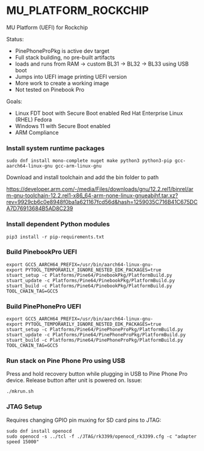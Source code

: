 # MU_PLATFORM_ROCKCHIP

MU Platform (UEFI) for Rockchip

Status:
* PinePhoneProPkg is active dev target
* Full stack building, no pre-built artifacts
* loads and runs from RAM -> custom BL31 -> BL32 -> BL33 using USB boot
* Jumps into UEFI image printing UEFI version
* More work to create a working image
* Not tested on Pinebook Pro

Goals:
* Linux FDT boot with Secure Boot enabled
  Red Hat Enterprise Linux (RHEL)
  Fedora
* Windows 11 with Secure Boot enabled
* ARM Compliance


### Install system runtime packages

    sudo dnf install mono-complete nuget make python3 python3-pip gcc-aarch64-linux-gnu gcc-arm-linux-gnu

Download and install toolchain and add the bin folder to path

https://developer.arm.com/-/media/Files/downloads/gnu/12.2.rel1/binrel/arm-gnu-toolchain-12.2.rel1-x86_64-arm-none-linux-gnueabihf.tar.xz?rev=9929cb6c0e8948f0ba1a621167fcd56d&hash=1259035C716B41C675DCA7D76913684B5AD8C239

### Install dependent Python modules

    pip3 install -r pip-requirements.txt

### Build PinebookPro UEFI

    export GCC5_AARCH64_PREFIX=/usr/bin/aarch64-linux-gnu-
    export PYTOOL_TEMPORARILY_IGNORE_NESTED_EDK_PACKAGES=true
    stuart_setup -c Platforms/Pine64/PinebookPkg/PlatformBuild.py
    stuart_update -c Platforms/Pine64/PinebookPkg/PlatformBuild.py
    stuart_build -c Platforms/Pine64/PinebookPkg/PlatformBuild.py TOOL_CHAIN_TAG=GCC5

### Build PinePhonePro UEFI

    export GCC5_AARCH64_PREFIX=/usr/bin/aarch64-linux-gnu-
    export PYTOOL_TEMPORARILY_IGNORE_NESTED_EDK_PACKAGES=true
    stuart_setup -c Platforms/Pine64/PinePhoneProPkg/PlatformBuild.py
    stuart_update -c Platforms/Pine64/PinePhoneProPkg/PlatformBuild.py
    stuart_build -c Platforms/Pine64/PinePhoneProPkg/PlatformBuild.py TOOL_CHAIN_TAG=GCC5

### Run stack on Pine Phone Pro using USB

Press and hold recovery button while plugging in USB to Pine Phone Pro device.  Release button after unit is powered on.  Issue:

    ./mkrun.sh

### JTAG Setup

Requires changing GPIO pin muxing for SD card pins to JTAG:

    sudo dnf install openocd
    sudo openocd -s ../tcl -f ./JTAG/rk3399/openocd_rk3399.cfg -c "adapter speed 15000"
